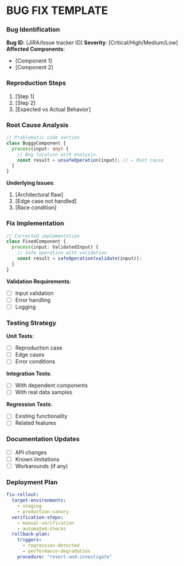 # BUG FIX TEMPLATE

### Bug Identification
**Bug ID**: [JIRA/Issue tracker ID]
**Severity**: [Critical/High/Medium/Low]
**Affected Components**:
- [Component 1]
- [Component 2]

### Reproduction Steps
1. [Step 1]
2. [Step 2]
3. [Expected vs Actual Behavior]

### Root Cause Analysis
```typescript
// Problematic code section
class BuggyComponent {
  process(input: any) {
    // Bug location with analysis
    const result = unsafeOperation(input); // ← Root cause
  }
}
```

**Underlying Issues**:
1. [Architectural flaw]
2. [Edge case not handled]
3. [Race condition]

### Fix Implementation
```typescript
// Corrected implementation
class FixedComponent {
  process(input: ValidatedInput) {
    // Safe operation with validation
    const result = safeOperation(validate(input));
  }
}
```

**Validation Requirements**:
- [ ] Input validation
- [ ] Error handling
- [ ] Logging

### Testing Strategy
**Unit Tests**:
- [ ] Reproduction case
- [ ] Edge cases
- [ ] Error conditions

**Integration Tests**:
- [ ] With dependent components
- [ ] With real data samples

**Regression Tests**:
- [ ] Existing functionality
- [ ] Related features

### Documentation Updates
- [ ] API changes
- [ ] Known limitations
- [ ] Workarounds (if any)

### Deployment Plan
```yaml
fix-rollout:
  target-environments:
    - staging
    - production-canary
  verification-steps:
    - manual-verification
    - automated-checks
  rollback-plan:
    triggers:
      - regression-detected
      - performance-degradation
    procedure: "revert-and-investigate"